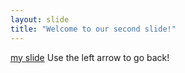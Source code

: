 ```yaml
---
layout: slide
title: "Welcome to our second slide!"
---
```

[my slide](https://github.com/JoyUgoyah/github-slideshow/edit/my-slide/_posts/0000-01-02-JoyUgoyah.md?pr=%2FJoyUgoyah%2Fgithub-slideshow%2Fpull%2F3)
Use the left arrow to go back!
